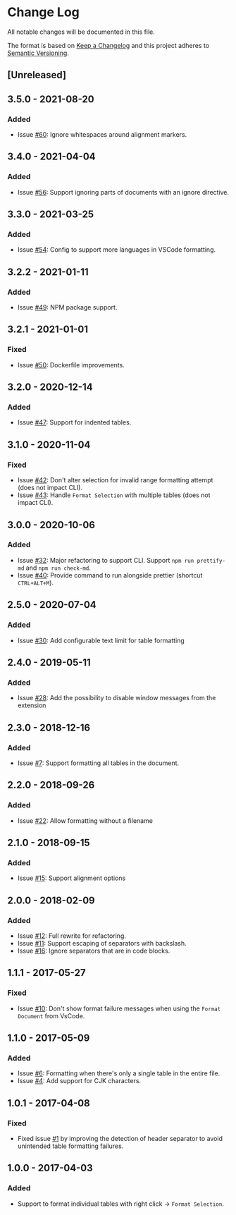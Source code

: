 # Change Log

All notable changes will be documented in this file.

The format is based on [Keep a Changelog](http://keepachangelog.com/) and this project adheres to [Semantic Versioning](http://semver.org/).

## [Unreleased]

## 3.5.0 - 2021-08-20
### Added
- Issue [#60](https://github.com/darkriszty/MarkdownTablePrettify-VSCodeExt/issues/60): Ignore whitespaces around alignment markers.

## 3.4.0 - 2021-04-04
### Added
- Issue [#56](https://github.com/darkriszty/MarkdownTablePrettify-VSCodeExt/issues/56): Support ignoring parts of documents with an ignore directive.

## 3.3.0 - 2021-03-25
### Added
- Issue [#54](https://github.com/darkriszty/MarkdownTablePrettify-VSCodeExt/issues/54): Config to support more languages in VSCode formatting.

## 3.2.2 - 2021-01-11
### Added
- Issue [#49](https://github.com/darkriszty/MarkdownTablePrettify-VSCodeExt/issues/49): NPM package support.

## 3.2.1 - 2021-01-01
### Fixed
- Issue [#50](https://github.com/darkriszty/MarkdownTablePrettify-VSCodeExt/issues/50): Dockerfile improvements.

## 3.2.0 - 2020-12-14
### Added
- Issue [#47](https://github.com/darkriszty/MarkdownTablePrettify-VSCodeExt/issues/47): Support for indented tables.

## 3.1.0 - 2020-11-04
### Fixed
- Issue [#42](https://github.com/darkriszty/MarkdownTablePrettify-VSCodeExt/issues/42): Don't alter selection for invalid range formatting attempt (does not impact CLI).
- Issue [#43](https://github.com/darkriszty/MarkdownTablePrettify-VSCodeExt/issues/43): Handle `Format Selection` with multiple tables (does not impact CLI).

## 3.0.0 - 2020-10-06
### Added
- Issue [#32](https://github.com/darkriszty/MarkdownTablePrettify-VSCodeExt/issues/32): Major refactoring to support CLI. Support `npm run prettify-md` and `npm run check-md`.
- Issue [#40](https://github.com/darkriszty/MarkdownTablePrettify-VSCodeExt/issues/40): Provide command to run alongside prettier (shortcut `CTRL+ALT+M`).

## 2.5.0 - 2020-07-04
### Added
- Issue [#30](https://github.com/darkriszty/MarkdownTablePrettify-VSCodeExt/issues/30): Add configurable text limit for table formatting

## 2.4.0 - 2019-05-11
### Added
- Issue [#28](https://github.com/darkriszty/MarkdownTablePrettify-VSCodeExt/issues/28): Add the possibility to disable window messages from the extension

## 2.3.0 - 2018-12-16
### Added
- Issue [#7](https://github.com/darkriszty/MarkdownTablePrettify-VSCodeExt/issues/7): Support formatting all tables in the document.

## 2.2.0 - 2018-09-26
### Added
- Issue [#22](https://github.com/darkriszty/MarkdownTablePrettify-VSCodeExt/issues/22): Allow formatting without a filename

## 2.1.0 - 2018-09-15
### Added
- Issue [#15](https://github.com/darkriszty/MarkdownTablePrettify-VSCodeExt/issues/15): Support alignment options

## 2.0.0 - 2018-02-09
### Added
- Issue [#12](https://github.com/darkriszty/MarkdownTablePrettify-VSCodeExt/issues/12): Full rewrite for refactoring.
- Issue [#11](https://github.com/darkriszty/MarkdownTablePrettify-VSCodeExt/issues/11): Support escaping of separators with backslash.
- Issue [#16](https://github.com/darkriszty/MarkdownTablePrettify-VSCodeExt/issues/16): Ignore separators that are in code blocks.

## 1.1.1 - 2017-05-27
### Fixed
- Issue [#10](https://github.com/darkriszty/MarkdownTablePrettify-VSCodeExt/issues/10): Don't show format failure messages when using the `Format Document` from VsCode.

## 1.1.0 - 2017-05-09
### Added
- Issue [#6](https://github.com/darkriszty/MarkdownTablePrettify-VSCodeExt/issues/6): Formatting when there's only a single table in the entire file.
- Issue [#4](https://github.com/darkriszty/MarkdownTablePrettify-VSCodeExt/issues/4): Add support for CJK characters.

## 1.0.1 - 2017-04-08
### Fixed
- Fixed issue [#1](https://github.com/darkriszty/MarkdownTablePrettify-VSCodeExt/issues/1) by improving the detection of header separator to avoid unintended table formatting failures.

## 1.0.0 - 2017-04-03
### Added
- Support to format individual tables with right click -> `Format Selection`.

